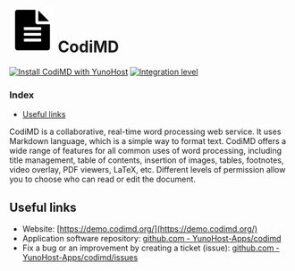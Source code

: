 # <img src="/images/codimd_logo.png" height="80px" alt="codimd's logo"> CodiMD

[![Install CodiMD with YunoHost](https://install-app.yunohost.org/install-with-yunohost.png)](https://install-app.yunohost.org/?app=codimd) [![Integration level](https://dash.yunohost.org/integration/codimd.svg)](https://dash.yunohost.org/appci/app/codimd)

### Index

- [Useful links](#useful-links)

CodiMD is a collaborative, real-time word processing web service. It uses Markdown language, which is a simple way to format text.  CodiMD offers a wide range of features for all common uses of word processing, including title management, table of contents, insertion of images, tables, footnotes, video overlay, PDF viewers, LaTeX, etc.  Different levels of permission allow you to choose who can read or edit the document.

## Useful links

+ Website: [https://demo.codimd.org/](https://demo.codimd.org/)
+ Application software repository: [github.com - YunoHost-Apps/codimd](https://github.com/YunoHost-Apps/codimd_ynh)
+ Fix a bug or an improvement by creating a ticket (issue): [github.com - YunoHost-Apps/codimd/issues](https://github.com/YunoHost-Apps/codimd_ynh/issues)
